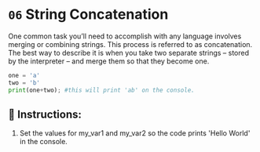 # `06` String Concatenation

One common task you’ll need to accomplish with any language involves merging or combining strings.
This process is referred to as concatenation.
The best way to describe it is when you take two separate strings – stored by the interpreter – and
merge them so that they become one.

```py
one = 'a'
two = 'b'
print(one+two); #this will print 'ab' on the console.
```


## 📝 Instructions:

1. Set the values for my_var1 and my_var2 so the code prints 'Hello World' in the console.



